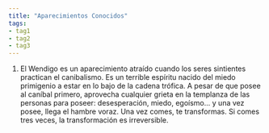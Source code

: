 ```yaml
---
title: "Aparecimientos Conocidos"
tags: 
- tag1
- tag2
- tag3
---
```


1. El Wendigo es un aparecimiento atraído cuando los seres sintientes practican el canibalismo. Es un terrible espíritu nacido del miedo primigenio a estar en lo bajo de la cadena trófica. A pesar de que posee al caníbal primero, aprovecha cualquier grieta en la templanza de las personas para poseer: desesperación, miedo, egoísmo... y una vez posee, llega el hambre voraz. Una vez comes, te transformas. Si comes tres veces, la transformación es irreversible.

